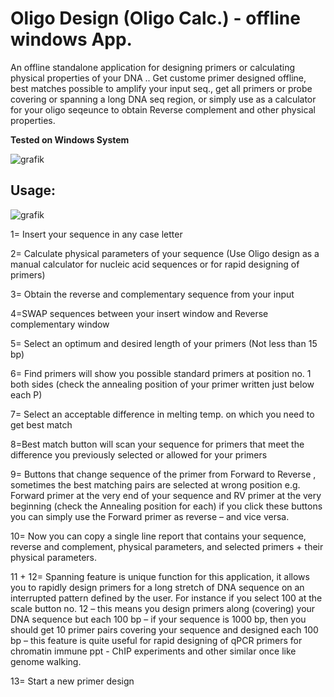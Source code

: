 # Oligo Design (Oligo Calc.) - offline windows App.

An offline standalone application for designing primers or calculating physical properties of your DNA .. Get custome primer designed offline, best matches possible to amplify your input seq., get all primers or probe covering or spanning a long DNA seq region,  or simply use as a calculator for your oligo seqeunce to obtain Reverse complement and other physical properties.

**Tested on Windows System**

![grafik](https://user-images.githubusercontent.com/87826698/153767152-89475b83-2137-45c2-b7d0-2ecfb668b1ff.png)


## Usage:

![grafik](https://user-images.githubusercontent.com/87826698/153767249-2657dbeb-a97e-4a06-8c73-5d7e53b2ecf5.png)


1= Insert your sequence in any case letter

2= Calculate physical parameters of your sequence (Use Oligo design as a manual calculator for nucleic acid sequences or for rapid designing of primers)

3= Obtain the reverse and complementary sequence from your input

4=SWAP sequences between your insert window and Reverse complementary window

5= Select an optimum and desired length of your primers (Not less than 15 bp)

6= Find primers will show you possible standard primers at position no. 1 both sides (check the annealing position of your primer written just below each P)

7= Select an acceptable difference in melting temp. on which you need to get best match

8=Best match button will scan your sequence for primers that meet the difference you previously selected or allowed for your primers

9= Buttons that change sequence of the primer from Forward to Reverse , sometimes the best matching pairs are selected at wrong position e.g. Forward
primer at the very end of your sequence and RV primer at the very beginning (check the Annealing position for each) if you click these buttons you can simply
use the Forward primer as reverse – and vice versa.

10= Now you can copy a single line report that contains your sequence, reverse and complement, physical parameters, and selected primers + their physical
parameters.

11 + 12= Spanning feature is unique function for this application, it allows you to rapidly design primers for a long stretch of DNA sequence on an interrupted
pattern defined by the user. For instance if you select 100 at the scale button no. 12 – this means you design primers along (covering) your DNA sequence but each 100 bp – if your sequence is 1000 bp, then you should get 10 primer pairs covering your sequence and designed each 100 bp – this feature is quite useful for rapid designing of
qPCR primers for chromatin immune ppt - ChIP experiments and other similar once like genome walking.

13= Start a new primer design
